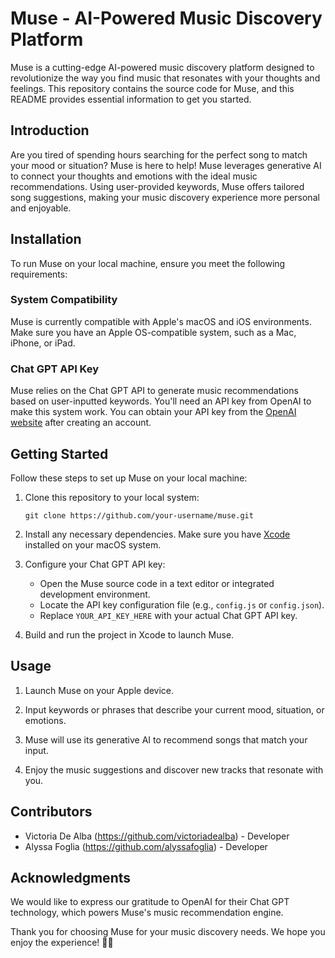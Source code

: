 # Muse - AI-Powered Music Discovery Platform
Muse is a cutting-edge AI-powered music discovery platform designed to revolutionize the way you find music that resonates with your thoughts and feelings. This repository contains the source code for Muse, and this README provides essential information to get you started.

## Introduction

Are you tired of spending hours searching for the perfect song to match your mood or situation? Muse is here to help! Muse leverages generative AI to connect your thoughts and emotions with the ideal music recommendations. Using user-provided keywords, Muse offers tailored song suggestions, making your music discovery experience more personal and enjoyable.

## Installation

To run Muse on your local machine, ensure you meet the following requirements:

### System Compatibility

Muse is currently compatible with Apple's macOS and iOS environments. Make sure you have an Apple OS-compatible system, such as a Mac, iPhone, or iPad.

### Chat GPT API Key

Muse relies on the Chat GPT API to generate music recommendations based on user-inputted keywords. You'll need an API key from OpenAI to make this system work. You can obtain your API key from the [OpenAI website](https://www.openai.com) after creating an account.

## Getting Started

Follow these steps to set up Muse on your local machine:

1. Clone this repository to your local system:

   ```
   git clone https://github.com/your-username/muse.git
   ```

2. Install any necessary dependencies. Make sure you have [Xcode](https://developer.apple.com/xcode/) installed on your macOS system.

3. Configure your Chat GPT API key:
   - Open the Muse source code in a text editor or integrated development environment.
   - Locate the API key configuration file (e.g., `config.js` or `config.json`).
   - Replace `YOUR_API_KEY_HERE` with your actual Chat GPT API key.

4. Build and run the project in Xcode to launch Muse.

## Usage

1. Launch Muse on your Apple device.

2. Input keywords or phrases that describe your current mood, situation, or emotions.

3. Muse will use its generative AI to recommend songs that match your input.

4. Enjoy the music suggestions and discover new tracks that resonate with you.

## Contributors

- Victoria De Alba (https://github.com/victoriadealba) - Developer
- Alyssa Foglia (https://github.com/alyssafoglia) - Developer


## Acknowledgments

We would like to express our gratitude to OpenAI for their Chat GPT technology, which powers Muse's music recommendation engine.

Thank you for choosing Muse for your music discovery needs. We hope you enjoy the experience! 🎵🎶

